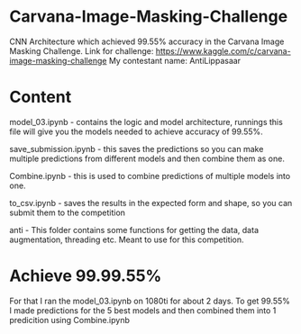 # Carvana-Image-Masking-Challenge
CNN Architecture which achieved 99.55% accuracy in the Carvana Image Masking Challenge.
Link for challenge: https://www.kaggle.com/c/carvana-image-masking-challenge
My contestant name: AntiLippasaar

# Content

model_03.ipynb - contains the logic and model architecture, runnings this file will give you the models needed to achieve accuracy of 99.55%.

save_submission.ipynb - this saves the predictions so you can make multiple predictions from different models and then combine them as one.

Combine.ipynb - this is used to combine predictions of multiple models into one.

to_csv.ipynb - saves the results in the expected form and shape, so you can submit them to the competition

anti - This folder contains some functions for getting the data, data augmentation, threading etc. Meant to use for this competition.

# Achieve 99.99.55%

For that I ran the model_03.ipynb on 1080ti for about 2 days. To get 99.55% I made predictions for the 5 best models and then combined them into 1 predicition using Combine.ipynb
